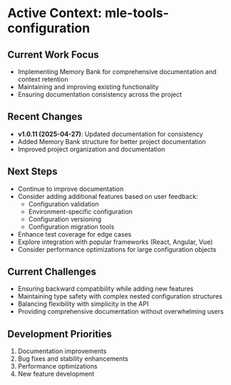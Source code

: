 # Active Context: mle-tools-configuration

## Current Work Focus
- Implementing Memory Bank for comprehensive documentation and context retention
- Maintaining and improving existing functionality
- Ensuring documentation consistency across the project

## Recent Changes
- **v1.0.11 (2025-04-27)**: Updated documentation for consistency
- Added Memory Bank structure for better project documentation
- Improved project organization and documentation

## Next Steps
- Continue to improve documentation
- Consider adding additional features based on user feedback:
  - Configuration validation
  - Environment-specific configuration
  - Configuration versioning
  - Configuration migration tools
- Enhance test coverage for edge cases
- Explore integration with popular frameworks (React, Angular, Vue)
- Consider performance optimizations for large configuration objects

## Current Challenges
- Ensuring backward compatibility while adding new features
- Maintaining type safety with complex nested configuration structures
- Balancing flexibility with simplicity in the API
- Providing comprehensive documentation without overwhelming users

## Development Priorities
1. Documentation improvements
2. Bug fixes and stability enhancements
3. Performance optimizations
4. New feature development
